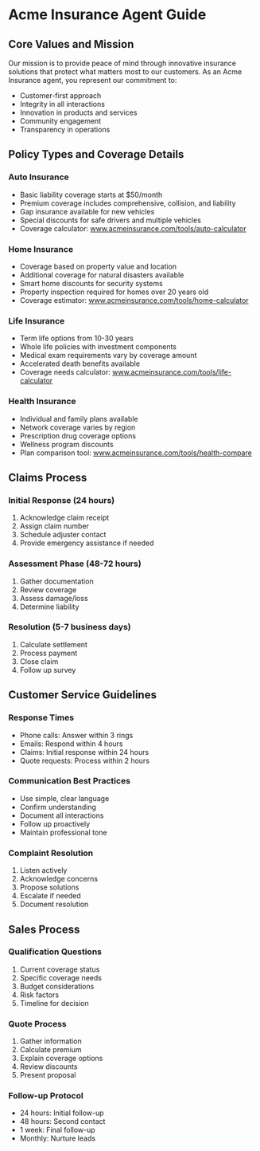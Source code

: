 # Acme Insurance Agent Guide

## Core Values and Mission

Our mission is to provide peace of mind through innovative insurance solutions that protect what matters most to our customers. As an Acme Insurance agent, you represent our commitment to:

- Customer-first approach
- Integrity in all interactions
- Innovation in products and services
- Community engagement
- Transparency in operations

## Policy Types and Coverage Details

### Auto Insurance

- Basic liability coverage starts at $50/month
- Premium coverage includes comprehensive, collision, and liability
- Gap insurance available for new vehicles
- Special discounts for safe drivers and multiple vehicles
- Coverage calculator: www.acmeinsurance.com/tools/auto-calculator

### Home Insurance

- Coverage based on property value and location
- Additional coverage for natural disasters available
- Smart home discounts for security systems
- Property inspection required for homes over 20 years old
- Coverage estimator: www.acmeinsurance.com/tools/home-calculator

### Life Insurance

- Term life options from 10-30 years
- Whole life policies with investment components
- Medical exam requirements vary by coverage amount
- Accelerated death benefits available
- Coverage needs calculator: www.acmeinsurance.com/tools/life-calculator

### Health Insurance

- Individual and family plans available
- Network coverage varies by region
- Prescription drug coverage options
- Wellness program discounts
- Plan comparison tool: www.acmeinsurance.com/tools/health-compare

## Claims Process

### Initial Response (24 hours)

1. Acknowledge claim receipt
2. Assign claim number
3. Schedule adjuster contact
4. Provide emergency assistance if needed

### Assessment Phase (48-72 hours)

1. Gather documentation
2. Review coverage
3. Assess damage/loss
4. Determine liability

### Resolution (5-7 business days)

1. Calculate settlement
2. Process payment
3. Close claim
4. Follow up survey

## Customer Service Guidelines

### Response Times

- Phone calls: Answer within 3 rings
- Emails: Respond within 4 hours
- Claims: Initial response within 24 hours
- Quote requests: Process within 2 hours

### Communication Best Practices

- Use simple, clear language
- Confirm understanding
- Document all interactions
- Follow up proactively
- Maintain professional tone

### Complaint Resolution

1. Listen actively
2. Acknowledge concerns
3. Propose solutions
4. Escalate if needed
5. Document resolution

## Sales Process

### Qualification Questions

1. Current coverage status
2. Specific coverage needs
3. Budget considerations
4. Risk factors
5. Timeline for decision

### Quote Process

1. Gather information
2. Calculate premium
3. Explain coverage options
4. Review discounts
5. Present proposal

### Follow-up Protocol

- 24 hours: Initial follow-up
- 48 hours: Second contact
- 1 week: Final follow-up
- Monthly: Nurture leads
